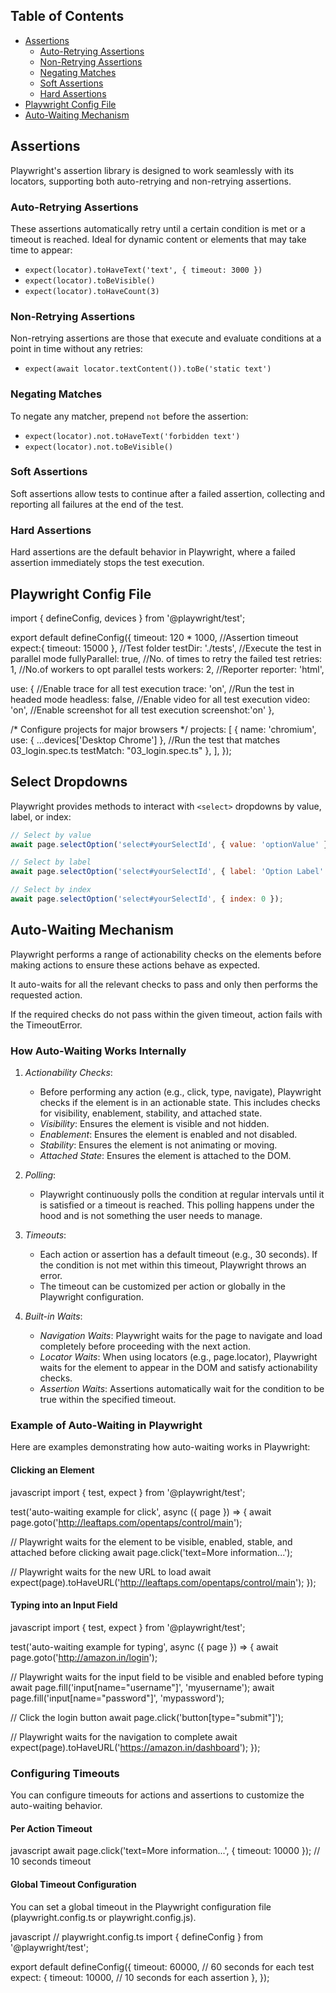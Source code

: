 ## Table of Contents

- [Assertions](#assertions)
  - [Auto-Retrying Assertions](#auto-retrying-assertions)
  - [Non-Retrying Assertions](#non-retrying-assertions)
  - [Negating Matches](#negating-matches)
  - [Soft Assertions](#soft-assertions)
  - [Hard Assertions](#hard-assertions)
- [Playwright Config File](#playwright-config-file)
- [Auto-Waiting Mechanism](#auto-waiting-mechanism)


## Assertions

Playwright's assertion library is designed to work seamlessly with its locators, supporting both auto-retrying and non-retrying assertions.

### Auto-Retrying Assertions

These assertions automatically retry until a certain condition is met or a timeout is reached. Ideal for dynamic content or elements that may take time to appear:

- `expect(locator).toHaveText('text', { timeout: 3000 })`
- `expect(locator).toBeVisible()`
- `expect(locator).toHaveCount(3)`

### Non-Retrying Assertions

Non-retrying assertions are those that execute and evaluate conditions at a point in time without any retries:

- `expect(await locator.textContent()).toBe('static text')`

### Negating Matches

To negate any matcher, prepend `not` before the assertion:

- `expect(locator).not.toHaveText('forbidden text')`
- `expect(locator).not.toBeVisible()`

### Soft Assertions

Soft assertions allow tests to continue after a failed assertion, collecting and reporting all failures at the end of the test.

### Hard Assertions

Hard assertions are the default behavior in Playwright, where a failed assertion immediately stops the test execution.

## Playwright Config File

import { defineConfig, devices } from '@playwright/test';

export default defineConfig({
  timeout: 120 * 1000,
  //Assertion timeout
  expect:{
    timeout: 15000
  },
  //Test folder
  testDir: './tests',
  //Execute the test in parallel mode
  fullyParallel: true,
  //No. of times to retry the failed test 
  retries: 1,
  //No.of workers to opt parallel tests
  workers: 2,
  //Reporter
  reporter: 'html',

  use: {
    //Enable trace for all test execution 
    trace: 'on',
    //Run the test in headed mode
    headless: false,
    //Enable video for all test execution
    video: 'on',
    //Enable screenshot for all test execution
    screenshot:'on'
  },

  /* Configure projects for major browsers */
  projects: [
    {
      name: 'chromium',
      use: { ...devices['Desktop Chrome'] },
      //Run the test that matches 03_login.spec.ts
      testMatch: "03_login.spec.ts"
    },
  ],
});


## Select Dropdowns

Playwright provides methods to interact with `<select>` dropdowns by value, label, or index:

```javascript
// Select by value
await page.selectOption('select#yourSelectId', { value: 'optionValue' });

// Select by label
await page.selectOption('select#yourSelectId', { label: 'Option Label' });

// Select by index
await page.selectOption('select#yourSelectId', { index: 0 });
```

## Auto-Waiting Mechanism

Playwright performs a range of actionability checks on the elements before making actions 
to ensure these actions behave as expected. 

It auto-waits for all the relevant checks to pass and only then performs the requested action.

If the required checks do not pass within the given timeout, action fails with the TimeoutError.

### How Auto-Waiting Works Internally

1. *Actionability Checks*:
   - Before performing any action (e.g., click, type, navigate), Playwright checks if the element 
   is in an actionable state. This includes checks for visibility, enablement, stability, 
   and attached state.
   - *Visibility*: Ensures the element is visible and not hidden.
   - *Enablement*: Ensures the element is enabled and not disabled.
   - *Stability*: Ensures the element is not animating or moving.
   - *Attached State*: Ensures the element is attached to the DOM.

2. *Polling*:
   - Playwright continuously polls the condition at regular intervals until it is satisfied or a timeout is reached. This polling happens under the hood and is not something the user needs to manage.

3. *Timeouts*:
   - Each action or assertion has a default timeout (e.g., 30 seconds). If the condition is not met within this timeout, Playwright throws an error.
   - The timeout can be customized per action or globally in the Playwright configuration.

4. *Built-in Waits*:
   - *Navigation Waits*: Playwright waits for the page to navigate and load completely before proceeding with the next action.
   - *Locator Waits*: When using locators (e.g., page.locator), Playwright waits for the element to appear in the DOM and satisfy actionability checks.
   - *Assertion Waits*: Assertions automatically wait for the condition to be true within the specified timeout.

### Example of Auto-Waiting in Playwright

Here are examples demonstrating how auto-waiting works in Playwright:

#### Clicking an Element

javascript
import { test, expect } from '@playwright/test';

test('auto-waiting example for click', async ({ page }) => {
  await page.goto('http://leaftaps.com/opentaps/control/main');
  
  // Playwright waits for the element to be visible, enabled, stable, and attached before clicking
  await page.click('text=More information...');
  
  // Playwright waits for the new URL to load
  await expect(page).toHaveURL('http://leaftaps.com/opentaps/control/main');
});


#### Typing into an Input Field

javascript
import { test, expect } from '@playwright/test';

test('auto-waiting example for typing', async ({ page }) => {
  await page.goto('http://amazon.in/login');
  
  // Playwright waits for the input field to be visible and enabled before typing
  await page.fill('input[name="username"]', 'myusername');
  await page.fill('input[name="password"]', 'mypassword');
  
  // Click the login button
  await page.click('button[type="submit"]');
  
  // Playwright waits for the navigation to complete
  await expect(page).toHaveURL('https://amazon.in/dashboard');
});


### Configuring Timeouts

You can configure timeouts for actions and assertions to customize the auto-waiting behavior.

#### Per Action Timeout

javascript
await page.click('text=More information...', { timeout: 10000 }); // 10 seconds timeout


#### Global Timeout Configuration

You can set a global timeout in the Playwright configuration file (playwright.config.ts or 
playwright.config.js).

javascript
// playwright.config.ts
import { defineConfig } from '@playwright/test';

export default defineConfig({
  timeout: 60000, // 60 seconds for each test
  expect: {
    timeout: 10000, // 10 seconds for each assertion
  },
});
